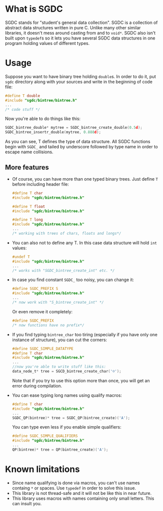 # What is SGDC
SGDC stands for "student's general data collection". SGDC is a collection of abstract data structures written in pure C. Unlike many other similar libraries, it doesn't mess around casting from and to `void*`. SGDC also isn't built upon `typedef`s so it lets you have several SGDC data structures in one program holding values of different types.

# Usage
Suppose you want to have binary tree holding `double`s. In order to do it, put `sgdc` directory along with your sources and write in the beginning of code file:
```C
#define T double
#include "sgdc/bintree/bintree.h"
...
/* code stuff */
```
Now you're able to do things like this:
```C
SGDC_bintree_double* mytree = SGDC_bintree_create_double(0.5d);
SGDC_bintree_insertr_double(mytree, 0.888d);
```
As you can see, T defines the type of data structure. All SGDC functions begin with `SGDC_` and tailed by underscore followed by type name in order to escape name collisions.

## More features
* Of course, you can have more than one typed binary trees. Just define `T` before including header file:

  ````C
  #define T char
  #include "sgdc/bintree/bintree.h"

  #define T float
  #include "sgdc/bintree/bintree.h"

  #define T long
  #include "sgdc/bintree/bintree.h"
  ...
  /* working with trees of chars, floats and longs*/
  ````

* You can also not to define any T. In this case data structure will hold `int` values:

  ````C
  #undef T
  #include "sgdc/bintree/bintree.h"
  ...
  /* works with "SGDC_bintree_create_int" etc. */
  ````

* In case you find constant `SGDC_` too noisy, you can change it:

  ````C
  #define SGDC_PREFIX S
  #include "sgdc/bintree/bintree.h"
  ...
  /* now work with "S_bintree_create_int" */
  ````

    Or even remove it completely:

  ````C
  #define SGDC_PREFIX
  /* now functions have no prefix*/
  ````

* If you find typing `bintree_char` too tiring (especially if you have only one instance of structure), you can cut the corners:

  ````C
  #define SGDC_SIMPLE_DATATYPE
  #define T char
  #include "sgdc/bintree/bintree.h"
  ...
  //now you're able to write stuff like this:
  data_node_t* tree = SGCD_bintree_create_char('☺');
  ````
  
  Note that if you try to use this option more than once, you will get an error during compilation.

* You can ease typing long names using qualify macros:

  ````C
  #define T char
  #include "sgdc/bintree/bintree.h"
  ...
  SGDC_QP(bintree)* tree = SGDC_QP(bintree_create)('A');
  ````

    You can type even less if you enable simple qualifiers:
    
  ````C
  #define SGDC_SIMPLE_QUALIFIERS
  #include "sgdc/bintree/bintree.h"
  ...
  QP(bintree)* tree = QP(bintree_create)('A');
  ````

# Known limitations
* Since name qualifying is done via macros, you can't use names containg `*` or spaces. Use `typedef` in order to solve this issue.
* This library is not thread-safe and it will not be like this in near future.
* This library uses macros with names containing only small letters. This can insult you.

